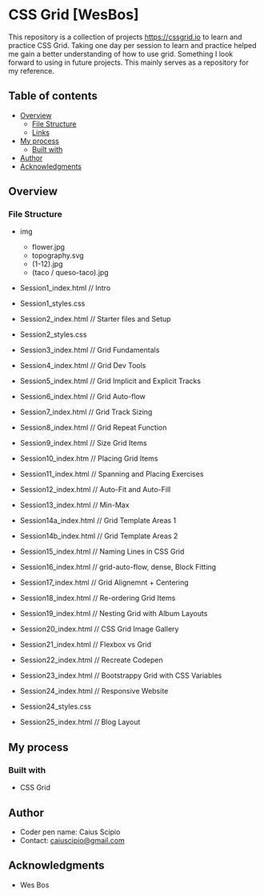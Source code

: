 # CSS Grid [WesBos]
This repository is a collection of projects https://cssgrid.io to learn and practice CSS Grid. Taking one day per session to learn and practice helped me gain a better understanding of how to use grid. Something I look forward to using in future projects. This mainly serves as a repository for my reference.

## Table of contents

- [Overview](#overview)
  - [File Structure](#file-structure)
  - [Links](#links)
- [My process](#my-process)
  - [Built with](#built-with)
- [Author](#author)
- [Acknowledgments](#acknowledgments)

## Overview

### File Structure

  - img
    - flower.jpg
    - topography.svg
    - (1-12).jpg
    - (taco / queso-taco).jpg

  - Session1_index.html // Intro
  - Session1_styles.css
  - Session2_index.html // Starter files and Setup
  - Session2_styles.css
  - Session3_index.html // Grid Fundamentals
  - Session4_index.html // Grid Dev Tools
  - Session5_index.html // Grid Implicit and Explicit Tracks
  - Session6_index.html // Grid Auto-flow
  - Session7_index.html // Grid Track Sizing
  - Session8_index.html // Grid Repeat Function
  - Session9_index.html // Size Grid Items
  - Session10_index.htm // Placing Grid Items
  - Session11_index.html // Spanning and Placing Exercises
  - Session12_index.html // Auto-Fit and Auto-Fill
  - Session13_index.html // Min-Max
  - Session14a_index.html // Grid Template Areas 1
  - Session14b_index.html // Grid Template Areas 2
  - Session15_index.html // Naming Lines in CSS Grid
  - Session16_index.html // grid-auto-flow, dense, Block Fitting
  - Session17_index.html // Grid Alignemnt + Centering
  - Session18_index.html // Re-ordering Grid Items
  - Session19_index.html // Nesting Grid with Album Layouts
  - Session20_index.html // CSS Grid Image Gallery
  - Session21_index.html // Flexbox vs Grid
  - Session22_index.html // Recreate Codepen
  - Session23_index.html // Bootstrappy Grid with CSS Variables
  - Session24_index.html // Responsive Website
  - Session24_styles.css
  - Session25_index.html // Blog Layout

## My process

### Built with

- CSS Grid

## Author

- Coder pen name: Caius Scipio
- Contact: caiuscipio@gmail.com

## Acknowledgments

- Wes Bos